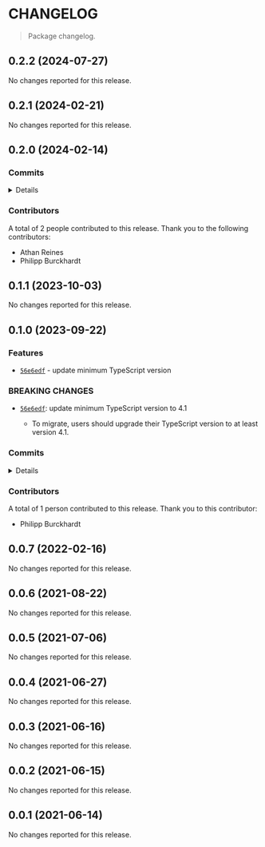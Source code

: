 # CHANGELOG

> Package changelog.

<section class="release" id="v0.2.2">

## 0.2.2 (2024-07-27)

No changes reported for this release.

</section>

<!-- /.release -->

<section class="release" id="v0.2.1">

## 0.2.1 (2024-02-21)

No changes reported for this release.

</section>

<!-- /.release -->

<section class="release" id="v0.2.0">

## 0.2.0 (2024-02-14)

<section class="commits">

### Commits

<details>

-   [`46d049b`](https://github.com/stdlib-js/stdlib/commit/46d049b5d38f9ef6e426d6a517ac8925c94d7642) - **build:** replace tslint directive _(by Philipp Burckhardt)_
-   [`8c0007b`](https://github.com/stdlib-js/stdlib/commit/8c0007b16f8e658ca071e2e28a2fa21188966a4d) - **docs:** update links _(by Athan Reines)_

</details>

</section>

<!-- /.commits -->

<section class="contributors">

### Contributors

A total of 2 people contributed to this release. Thank you to the following contributors:

-   Athan Reines
-   Philipp Burckhardt

</section>

<!-- /.contributors -->

</section>

<!-- /.release -->

<section class="release" id="v0.1.1">

## 0.1.1 (2023-10-03)

No changes reported for this release.

</section>

<!-- /.release -->

<section class="release" id="v0.1.0">

## 0.1.0 (2023-09-22)

<section class="features">

### Features

-   [`56e6edf`](https://github.com/stdlib-js/stdlib/commit/56e6edfcdf0dda1a348a92a67378729861cf24e1) - update minimum TypeScript version

</section>

<!-- /.features -->

<section class="breaking-changes">

### BREAKING CHANGES

-   [`56e6edf`](https://github.com/stdlib-js/stdlib/commit/56e6edfcdf0dda1a348a92a67378729861cf24e1): update minimum TypeScript version to 4.1

    -   To migrate, users should upgrade their TypeScript version to at least version 4.1.

</section>

<!-- /.breaking-changes -->

<section class="commits">

### Commits

<details>

-   [`56e6edf`](https://github.com/stdlib-js/stdlib/commit/56e6edfcdf0dda1a348a92a67378729861cf24e1) - **feat:** update minimum TypeScript version _(by Philipp Burckhardt)_
-   [`11b2b38`](https://github.com/stdlib-js/stdlib/commit/11b2b3850a34ffa1637b5efed3f83e3211fbb5c4) - **test:** use strictEqual checks _(by Philipp Burckhardt)_

</details>

</section>

<!-- /.commits -->

<section class="contributors">

### Contributors

A total of 1 person contributed to this release. Thank you to this contributor:

-   Philipp Burckhardt

</section>

<!-- /.contributors -->

</section>

<!-- /.release -->

<section class="release" id="v0.0.7">

## 0.0.7 (2022-02-16)

No changes reported for this release.

</section>

<!-- /.release -->

<section class="release" id="v0.0.6">

## 0.0.6 (2021-08-22)

No changes reported for this release.

</section>

<!-- /.release -->

<section class="release" id="v0.0.5">

## 0.0.5 (2021-07-06)

No changes reported for this release.

</section>

<!-- /.release -->

<section class="release" id="v0.0.4">

## 0.0.4 (2021-06-27)

No changes reported for this release.

</section>

<!-- /.release -->

<section class="release" id="v0.0.3">

## 0.0.3 (2021-06-16)

No changes reported for this release.

</section>

<!-- /.release -->

<section class="release" id="v0.0.2">

## 0.0.2 (2021-06-15)

No changes reported for this release.

</section>

<!-- /.release -->

<section class="release" id="v0.0.1">

## 0.0.1 (2021-06-14)

No changes reported for this release.

</section>

<!-- /.release -->

